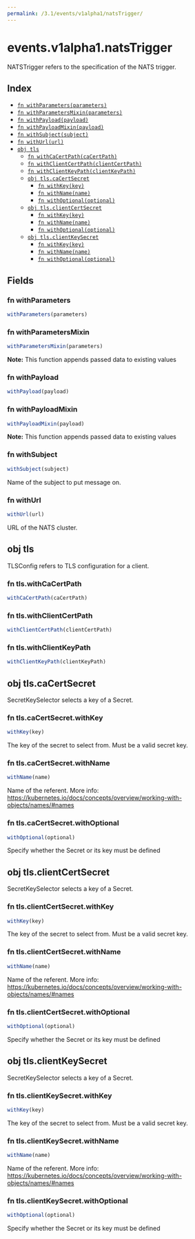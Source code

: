 ```yaml
---
permalink: /3.1/events/v1alpha1/natsTrigger/
---
```


# events.v1alpha1.natsTrigger

NATSTrigger refers to the specification of the NATS trigger.

## Index

* [`fn withParameters(parameters)`](#fn-withparameters)
* [`fn withParametersMixin(parameters)`](#fn-withparametersmixin)
* [`fn withPayload(payload)`](#fn-withpayload)
* [`fn withPayloadMixin(payload)`](#fn-withpayloadmixin)
* [`fn withSubject(subject)`](#fn-withsubject)
* [`fn withUrl(url)`](#fn-withurl)
* [`obj tls`](#obj-tls)
  * [`fn withCaCertPath(caCertPath)`](#fn-tlswithcacertpath)
  * [`fn withClientCertPath(clientCertPath)`](#fn-tlswithclientcertpath)
  * [`fn withClientKeyPath(clientKeyPath)`](#fn-tlswithclientkeypath)
  * [`obj tls.caCertSecret`](#obj-tlscacertsecret)
    * [`fn withKey(key)`](#fn-tlscacertsecretwithkey)
    * [`fn withName(name)`](#fn-tlscacertsecretwithname)
    * [`fn withOptional(optional)`](#fn-tlscacertsecretwithoptional)
  * [`obj tls.clientCertSecret`](#obj-tlsclientcertsecret)
    * [`fn withKey(key)`](#fn-tlsclientcertsecretwithkey)
    * [`fn withName(name)`](#fn-tlsclientcertsecretwithname)
    * [`fn withOptional(optional)`](#fn-tlsclientcertsecretwithoptional)
  * [`obj tls.clientKeySecret`](#obj-tlsclientkeysecret)
    * [`fn withKey(key)`](#fn-tlsclientkeysecretwithkey)
    * [`fn withName(name)`](#fn-tlsclientkeysecretwithname)
    * [`fn withOptional(optional)`](#fn-tlsclientkeysecretwithoptional)

## Fields

### fn withParameters

```ts
withParameters(parameters)
```



### fn withParametersMixin

```ts
withParametersMixin(parameters)
```



**Note:** This function appends passed data to existing values

### fn withPayload

```ts
withPayload(payload)
```



### fn withPayloadMixin

```ts
withPayloadMixin(payload)
```



**Note:** This function appends passed data to existing values

### fn withSubject

```ts
withSubject(subject)
```

Name of the subject to put message on.

### fn withUrl

```ts
withUrl(url)
```

URL of the NATS cluster.

## obj tls

TLSConfig refers to TLS configuration for a client.

### fn tls.withCaCertPath

```ts
withCaCertPath(caCertPath)
```



### fn tls.withClientCertPath

```ts
withClientCertPath(clientCertPath)
```



### fn tls.withClientKeyPath

```ts
withClientKeyPath(clientKeyPath)
```



## obj tls.caCertSecret

SecretKeySelector selects a key of a Secret.

### fn tls.caCertSecret.withKey

```ts
withKey(key)
```

The key of the secret to select from.  Must be a valid secret key.

### fn tls.caCertSecret.withName

```ts
withName(name)
```

Name of the referent. More info: https://kubernetes.io/docs/concepts/overview/working-with-objects/names/#names

### fn tls.caCertSecret.withOptional

```ts
withOptional(optional)
```

Specify whether the Secret or its key must be defined

## obj tls.clientCertSecret

SecretKeySelector selects a key of a Secret.

### fn tls.clientCertSecret.withKey

```ts
withKey(key)
```

The key of the secret to select from.  Must be a valid secret key.

### fn tls.clientCertSecret.withName

```ts
withName(name)
```

Name of the referent. More info: https://kubernetes.io/docs/concepts/overview/working-with-objects/names/#names

### fn tls.clientCertSecret.withOptional

```ts
withOptional(optional)
```

Specify whether the Secret or its key must be defined

## obj tls.clientKeySecret

SecretKeySelector selects a key of a Secret.

### fn tls.clientKeySecret.withKey

```ts
withKey(key)
```

The key of the secret to select from.  Must be a valid secret key.

### fn tls.clientKeySecret.withName

```ts
withName(name)
```

Name of the referent. More info: https://kubernetes.io/docs/concepts/overview/working-with-objects/names/#names

### fn tls.clientKeySecret.withOptional

```ts
withOptional(optional)
```

Specify whether the Secret or its key must be defined